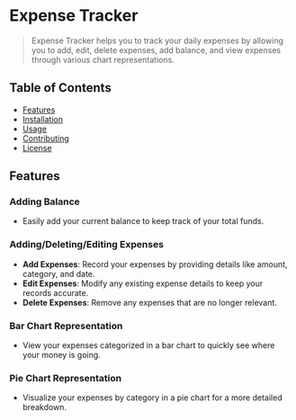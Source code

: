 # Expense Tracker

> Expense Tracker helps you to track your daily expenses by allowing you to add, edit, delete expenses, add balance, and view expenses through various chart representations.

## Table of Contents

- [Features](#features)
- [Installation](#installation)
- [Usage](#usage)
- [Contributing](#contributing)
- [License](#license)

## Features

### Adding Balance

- Easily add your current balance to keep track of your total funds.

### Adding/Deleting/Editing Expenses

- **Add Expenses**: Record your expenses by providing details like amount, category, and date.
- **Edit Expenses**: Modify any existing expense details to keep your records accurate.
- **Delete Expenses**: Remove any expenses that are no longer relevant.

### Bar Chart Representation

- View your expenses categorized in a bar chart to quickly see where your money is going.

### Pie Chart Representation

- Visualize your expenses by category in a pie chart for a more detailed breakdown.
